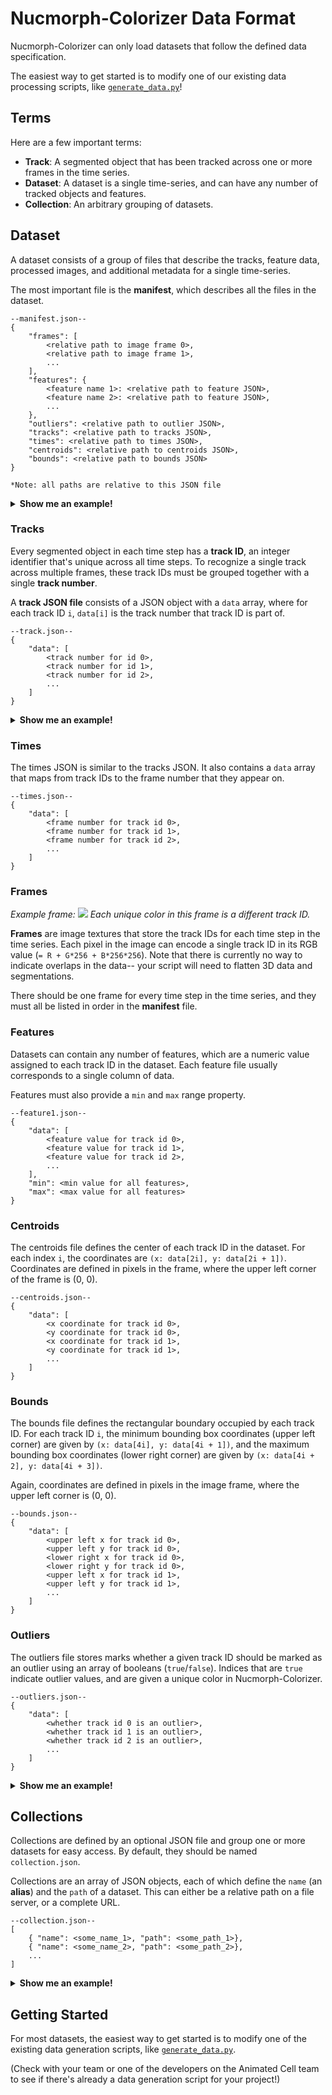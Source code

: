 # Nucmorph-Colorizer Data Format

Nucmorph-Colorizer can only load datasets that follow the defined data specification.

The easiest way to get started is to modify one of our existing data processing scripts, like [`generate_data.py`](./timelapse-colorizer-data/generate_data.py)!

## Terms

Here are a few important terms:

- **Track**: A segmented object that has been tracked across one or more frames in the time series.
- **Dataset**: A dataset is a single time-series, and can have any number of tracked objects and features.
- **Collection**: An arbitrary grouping of datasets.

## Dataset

A dataset consists of a group of files that describe the tracks, feature data, processed images, and additional metadata for a single time-series.

The most important file is the **manifest**, which describes all the files in the dataset.

```
--manifest.json--
{
    "frames": [
        <relative path to image frame 0>,
        <relative path to image frame 1>,
        ...
    ],
    "features": {
        <feature name 1>: <relative path to feature JSON>,
        <feature name 2>: <relative path to feature JSON>,
        ...
    },
    "outliers": <relative path to outlier JSON>,
    "tracks": <relative path to tracks JSON>,
    "times": <relative path to times JSON>,
    "centroids": <relative path to centroids JSON>,
    "bounds": <relative path to bounds JSON>
}

*Note: all paths are relative to this JSON file
```

<details>
<summary><b>Show me an example!</b></summary>
An example dataset directory could look like this:

```
📂 my_dataset/
  - 📄 manifest.json
  - 📄 outliers.json
  - 📄 tracks.json
  - 📄 times.json
  - 📄 centroids.json
  - 📄 bounds.json
  - 📒 feature_0.json
  - 📒 feature_1.json
  - 📒 feature_2.json
  - 📁 frames/
    - 🖼 frame_0.png
    - 🖼 frame_1.png
    - 🖼 frame_2.png
    ...
    - 🖼 frame_245.png
```

The `manifest.json` file would look something like this:

```
--manifest.json--
{
    "frames": [
        "frames/frame_0.png",
        "frames/frame_1.png",
        "frames/frame_2.png",
        ...
        "frames/frame_245.png",
    ],
    "features": {
        "My Cool Feature": "feature_0.json",
        "Another Cool Feature": "feature_1.json",
        "The Coolest Feature": "feature_2.json",
    },
    "outliers": "outliers.json",
    "tracks": "tracks.json",
    "times": "times.json",
    "centroids": "centroids.json",
    "bounds": "bounds.json"
}
```

</details>

### Tracks

Every segmented object in each time step has a **track ID**, an integer identifier that's unique across all time steps. To recognize a single track across multiple frames, these track IDs must be grouped together with a single **track number**.

A **track JSON file** consists of a JSON object with a `data` array, where for each track ID `i`, `data[i]` is the track number that track ID is part of.

```
--track.json--
{
    "data": [
        <track number for id 0>,
        <track number for id 1>,
        <track number for id 2>,
        ...
    ]
}
```

<details>
<summary><b>Show me an example!</b></summary>
For example, if there were the following two tracks in some dataset, the track file might look something like this.

| Track # | Track IDs |
| ------- | --------- |
| 1       | 0, 1, 4   |
| 2       | 2, 3, 5   |

```
--track.json--
{
    "data": [
        1, // 0
        1, // 1
        2, // 2
        2, // 3
        1, // 4
        2  // 5
    ]
}
```

</details>

### Times

The times JSON is similar to the tracks JSON. It also contains a `data` array that maps from track IDs to the frame number that they appear on.

```
--times.json--
{
    "data": [
        <frame number for track id 0>,
        <frame number for track id 1>,
        <frame number for track id 2>,
        ...
    ]
}
```

### Frames

_Example frame:_
![](./documentation/frame_0.png)
_Each unique color in this frame is a different track ID._

**Frames** are image textures that store the track IDs for each time step in the time series. Each pixel in the image can encode a single track ID in its RGB value (`= R + G*256 + B*256*256`). Note that there is currently no way to indicate overlaps in the data-- your script will need to flatten 3D data and segmentations.

There should be one frame for every time step in the time series, and they must all be listed in order in the **manifest** file.

### Features

Datasets can contain any number of features, which are a numeric value assigned to each track ID in the dataset. Each feature file usually corresponds to a single column of data.

Features must also provide a `min` and `max` range property.

```
--feature1.json--
{
    "data": [
        <feature value for track id 0>,
        <feature value for track id 1>,
        <feature value for track id 2>,
        ...
    ],
    "min": <min value for all features>,
    "max": <max value for all features>
}
```

### Centroids

The centroids file defines the center of each track ID in the dataset. For each index `i`, the coordinates are `(x: data[2i], y: data[2i + 1])`.
Coordinates are defined in pixels in the frame, where the upper left corner of the frame is (0, 0).

```
--centroids.json--
{
    "data": [
        <x coordinate for track id 0>,
        <y coordinate for track id 0>,
        <x coordinate for track id 1>,
        <y coordinate for track id 1>,
        ...
    ]
}
```

### Bounds

The bounds file defines the rectangular boundary occupied by each track ID. For each track ID `i`, the minimum bounding box coordinates (upper left corner) are given by
`(x: data[4i], y: data[4i + 1])`, and the maximum bounding box coordinates (lower right corner) are given by `(x: data[4i + 2], y: data[4i + 3])`.

Again, coordinates are defined in pixels in the image frame, where the upper left corner is (0, 0).

```
--bounds.json--
{
    "data": [
        <upper left x for track id 0>,
        <upper left y for track id 0>,
        <lower right x for track id 0>,
        <lower right y for track id 0>,
        <upper left x for track id 1>,
        <upper left y for track id 1>,
        ...
    ]
}
```

### Outliers

The outliers file stores marks whether a given track ID should be marked as an outlier using an array of booleans (`true`/`false`). Indices that are `true` indicate outlier values, and are given a unique color in Nucmorph-Colorizer.

```
--outliers.json--
{
    "data": [
        <whether track id 0 is an outlier>,
        <whether track id 1 is an outlier>,
        <whether track id 2 is an outlier>,
        ...
    ]
}
```

<details>
<summary><b>Show me an example!</b></summary>
For example, if a dataset had the following tracks and outliers, the file might look something like this.

| Track # | Track IDs | Outliers |
| ------- | --------- | -------- |
| 1       | 0, 1, 4   | 1        |
| 2       | 2, 3, 5   | 2, 5     |

```
--outliers.json--
{
    "data": [
        false, // 0
        true,  // 1
        true,  // 2
        false, // 3
        false, // 4
        true   // 5
    ]
}
```

</details>

## Collections

Collections are defined by an optional JSON file and group one or more datasets for easy access. By default, they should be named `collection.json`.

Collections are an array of JSON objects, each of which define the `name` (an **alias**) and the `path` of a dataset. This can either be a relative path on a file server, or a complete URL.

```
--collection.json--
[
    { "name": <some_name_1>, "path": <some_path_1>},
    { "name": <some_name_2>, "path": <some_path_2>},
    ...
]
```

<details>
<summary><b>Show me an example!</b></summary>

For example, let's say a collection is located at `http://example.com/data/collection.json`, and the `collection.json` contains this:

```
--collection.json--
[
  { "name": "Mama Bear", "path": "mama_bear" },
  { "name": "Baby Bear", "path": "nested/baby_bear" },
  { "name": "Babiest Bear", "path": "babiest_bear/dataset.json" },
  { "name": "Goldilocks", "path": "http://example2.com/files/goldilocks" },
  { "name": "Papa Bear", "path": "http://example3.com/files/papa_bear.json"}
]
```

Here's a list of where Nucmorph-Colorizer will check for the manifest files for all of the datasets:

| Dataset      | Expected URL Path                                        |
| ------------ | -------------------------------------------------------- |
| Mama Bear    | `http://example.com/data/mama_bear/manifest.json`        |
| Baby Bear    | `http://example.com/data/nested/baby_bear/manifest.json` |
| Babiest Bear | `http://example.com/data/babiest_bear/dataset.json`      |
| Goldilocks   | `http://example2.com/files/goldilocks/manifest.json`     |
| Papa Bear    | `http://example3.com/files/papa_bear.json`               |

---

</details>

## Getting Started

For most datasets, the easiest way to get started is to modify one of the existing data generation scripts, like [`generate_data.py`](./timelapse-colorizer-data/generate_data.py).

(Check with your team or one of the developers on the Animated Cell team to see if there's already a data generation script for your project!)
